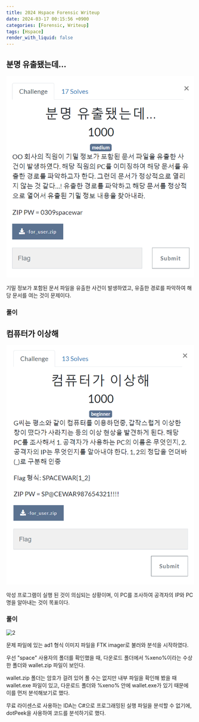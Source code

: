 ```yaml
---
title: 2024 Hspace Forensic Writeup
date: 2024-03-17 00:15:56 +0900
categories: [Forensic, Writeup]
tags: [Hspace]
render_with_liquid: false
---
```


## 분명 유출됐는데...

![1](/assets/img/posts/2024-03-17-num1.png)

기밀 정보가 포함된 문서 파일을 유출한 사건이 발생하였고, 유출한 경로를 파악하여 해당 문서를 여는 것이 문제이다.

### 풀이

## 컴퓨터가 이상해

![1](/assets/img/posts/2024-03-17-num2.png)

악성 프로그램이 실행 된 것이 의심되는 상황이며, 이 PC를 조사하여 공격자의 IP와 PC명을 알아내는 것이 목표이다.

### 풀이

![2](/assets/img/posts/2024-03-17-wallet.png)

문제 파일에 있는 ad1 형식 이미지 파일을 FTK imager로 불러와 분석을 시작하였다.

우선 "space" 사용자의 폴더를 확인했을 때, 다운로드 폴더에서 %xeno%이라는 수상한 폴더와 wallet.zip 파일이 보인다.

wallet.zip 폴더는 암호가 걸려 있어 풀 수는 없지만 내부 파일을 확인해 봤을 때 wallet.exe 파일이 있고, 다운로드 폴더와 %xeno% 안에 wallet.exe가 있기 때문에 이를 먼저 분석해보기로 했다.

무료 라이센스로 사용하는 IDA는 C#으로 프로그래밍된 실행 파일을 분석할 수 없기에, dotPeek을 사용하여 코드를 분석하기로 했다.


